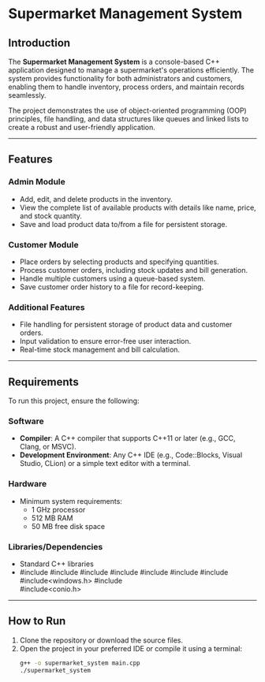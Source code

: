 # Supermarket Management System

## Introduction

The **Supermarket Management System** is a console-based C++ application designed to manage a supermarket's operations efficiently. The system provides functionality for both administrators and customers, enabling them to handle inventory, process orders, and maintain records seamlessly. 

The project demonstrates the use of object-oriented programming (OOP) principles, file handling, and data structures like queues and linked lists to create a robust and user-friendly application.

---

## Features

### Admin Module
- Add, edit, and delete products in the inventory.
- View the complete list of available products with details like name, price, and stock quantity.
- Save and load product data to/from a file for persistent storage.

### Customer Module
- Place orders by selecting products and specifying quantities.
- Process customer orders, including stock updates and bill generation.
- Handle multiple customers using a queue-based system.
- Save customer order history to a file for record-keeping.

### Additional Features
- File handling for persistent storage of product data and customer orders.
- Input validation to ensure error-free user interaction.
- Real-time stock management and bill calculation.

---

## Requirements

To run this project, ensure the following:

### Software
- **Compiler**: A C++ compiler that supports C++11 or later (e.g., GCC, Clang, or MSVC).
- **Development Environment**: Any C++ IDE (e.g., Code::Blocks, Visual Studio, CLion) or a simple text editor with a terminal.

### Hardware
- Minimum system requirements:
  - 1 GHz processor
  - 512 MB RAM
  - 50 MB free disk space

### Libraries/Dependencies
- Standard C++ libraries
- #include <iostream> 
#include <string>
#include <limits>
#include <algorithm>
#include <queue>
#include <fstream>
#include<stack>
#include<windows.h>
#include <map>  
#include<conio.h>

---

## How to Run

1. Clone the repository or download the source files.
2. Open the project in your preferred IDE or compile it using a terminal:
   ```bash
   g++ -o supermarket_system main.cpp
   ./supermarket_system
